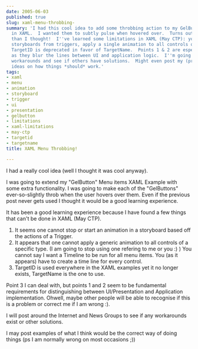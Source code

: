 ```yaml
---
date: 2005-06-03
published: true
slug: xaml-menu-throbbing-
summary: 'I had this cool idea to add some throbbing action to my GelButton menu items
  in XAML.  I wanted them to subtly pulse when hovered over.  Turns out, it''s harder
  than I thought!  I''ve learned some limitations in XAML (May CTP): you can''t start/stop
  storyboards from triggers, apply a single animation to all controls of a type, and
  TargetID is deprecated in favor of TargetName.  Points 1 & 2 are especially problematic
  as they blur the lines between UI and application logic.  I''m going to look for
  workarounds and see if others have solutions.  Might even post my (probably wrong)
  ideas on how things *should* work.'
tags:
- xaml
- menu
- animation
- storyboard
- trigger
- ui
- presentation
- gelbutton
- limitations
- xaml-limitations
- may-ctp
- targetid
- targetname
title: XAML Menu Throbbing!

---
```

I had a really cool idea (well I thought it was cool anyway).<p />I was going to extend my "GelButton" Menu items XAML Example with some extra functionality.  I was going to make each of the "GelButtons" ever-so-slightly throb when the user hovers over them.  Even if the previous post never gets used I thought it would be a good learning experience.<p />It has been a good learning experience because I have found a few things that can't be done in XAML (May CTP).<ol>
<li>It seems one cannot stop or start an animation in a storyboard based off the actions of a Trigger.</li>
<li>It appears that one cannot apply a generic animation to all controls of a specific type.  (I am going to stop using one refering to me or you :) )  You cannot say I want a Timeline to be run for all menu items.  You (as it appears) have to create a time line for every control.</li>
<li>TargetID is used everywhere in the XAML examples yet it no longer exists, TargetName is the one to use.</li>
</ol><p>Point 3 I can deal with, but points 1 and 2 seem to be fundamental requirements for distinguishing between UI/Presentation and Application implementation.  Ohwell, maybe other people will be able to recognise if this is a problem or correct me if I am wrong :).</p><p>I will post around the Internet and News Groups to see if any workarounds exist or other solutions.</p><p>I may post examples of what I think would be the correct way of doing things (ps I am normally wrong on most occasions ;))</p><p />

